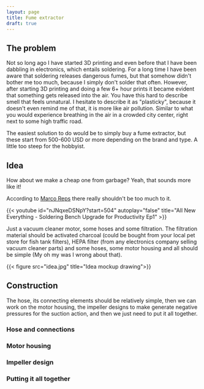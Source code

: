 ```yaml
---
layout: page
title: Fume extractor
draft: true
---
```


## The problem

Not so long ago I have started 3D printing and even before that I have been dabbling in electronics, which
entails soldering. For a long time I have been aware that soldering releases dangerous fumes, but that
somehow didn't bother me too much, because I simply don't solder that often.
However, after starting 3D printing and doing a few 6+ hour prints it became evident that something gets
released into the air. You have this hard to describe smell that feels unnatural. I hesitate to describe it
as "plasticky", because it doesn't even remind me of that, it is more like air pollution. Similar to what you
would experience breathing in the air in a crowded city center, right next to some high traffic road.

The easiest solution to do would be to simply buy a fume extractor, but these start from 500-600 USD or more
depending on the brand and type. A little too steep for the hobbyist.

## Idea

How about we make a cheap one from garbage? Yeah, that sounds more like it!

According to [Marco Reps](https://www.youtube.com/c/MarcoReps) there really shouldn't be too much to it.

{{< youtube id="nJNqxeDSNpY?start=504" autoplay="false" title="All New Everything - Soldering Bench Upgrade for Productivity Ep1" >}}

Just a vacuum cleaner motor, some hoses and some filtration. The filtration material should be activated charcoal
(could be bought from your local pet store for fish tank filters), HEPA filter (from any electronics company
selling vacuum cleaner parts) and some hoses, some motor housing and all should be simple (My oh my was I wrong
about that).

{{< figure src="idea.jpg" title="Idea mockup drawing">}}

## Construction

The hose, its connecting elements should be relatively simple, then we can work on the motor housing, the impeller
designs to make generate negative pressures for the suction action, and then we just need to put it all together.

### Hose and connections

### Motor housing

### Impeller design

### Putting it all together